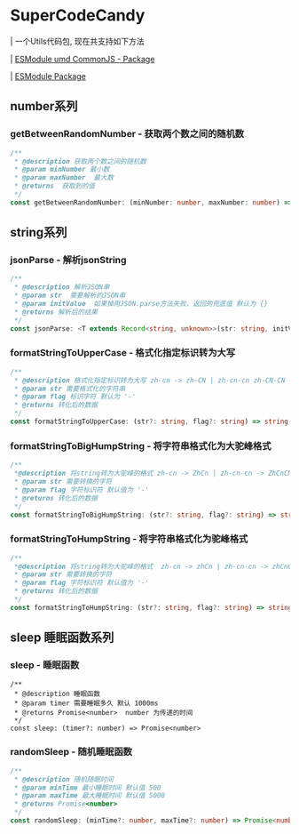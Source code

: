 # SuperCodeCandy
| 一个Utils代码包, 现在共支持如下方法

| [ESModule umd CommonJS - Package](https://github.com/SuperCodeCandy/super-code-candy-utils)

| [ESModule Package](https://github.com/SuperCodeCandy/super-code-candy-utils)


## number系列
### getBetweenRandomNumber -  获取两个数之间的随机数
```ts
/**
 * @description 获取两个数之间的随机数
 * @param minNumber 最小数
 * @param maxNumber  最大数
 * @returns  获取到的值
 */
const getBetweenRandomNumber: (minNumber: number, maxNumber: number) => number
```

## string系列

### jsonParse - 解析jsonString

```ts
/**
 * @description 解析JSON串
 * @param str  需要解析的JSON串
 * @param initValue  如果掉用JSON.parse方法失败，返回的兜底值 默认为 {}
 * @returns 解析后的结果 
 */
const jsonParse: <T extends Record<string, unknown>>(str: string, initValue?: T | undefined) => unknown
```

### formatStringToUpperCase - 格式化指定标识转为大写

```ts
/**
 * @description 格式化指定标识转为大写 zh-cn -> zh-CN | zh-cn-cn zh-CN-CN
 * @param str 需要格式化的字符串
 * @param flag 标识字符 默认为 '-'
 * @returns 转化后的数据
 */
const formatStringToUpperCase: (str?: string, flag?: string) => string
```

### formatStringToBigHumpString - 将字符串格式化为大驼峰格式

```ts
/**
 *@description 将string转为大驼峰的格式 zh-cn -> ZhCn | zh-cn-cn -> ZhCnCN
 * @param str 需要转换的字符
 * @param flag 字符标识符 默认值为 '-'
 * @returns 转化后的数据
 */
const formatStringToBigHumpString: (str?: string, flag?: string) => string
```

### formatStringToHumpString - 将字符串格式化为驼峰格式

```ts
/**
 *@description 将string转为大驼峰的格式  zh-cn -> zhCn | zh-cn-cn -> zhCnCN
 * @param str 需要转换的字符
 * @param flag 字符标识符 默认值为 '-'
 * @returns 转化后的数据
 */
const formatStringToHumpString: (str?: string, flag?: string) => string
```

## sleep 睡眠函数系列

### sleep - 睡眠函数

```TS
/**
 * @description 睡眠函数
 * @param timer 需要睡眠多久 默认 1000ms
 * @returns Promise<number>  number 为传递的时间
 */
const sleep: (timer?: number) => Promise<number>
```

### randomSleep - 随机睡眠函数

```ts
/**
 * @description 随机随眠时间
 * @param minTime 最小睡眠时间 默认值 500
 * @param maxTime 最大睡眠时间 默认值 5000
 * @returns Promise<number>
 */
const randomSleep: (minTime?: number, maxTime?: number) => Promise<number>
```